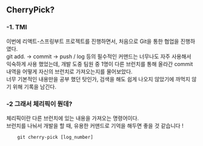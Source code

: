 ## **CherryPick?**

### -1. TMI

이번에 리액트-스프링부트 프로젝트를 진행하면서, 처음으로 Git을 통한 협업을 진행하였다.  
git add. -> commit -> push / log 등의 필수적인 커맨드는 너무나도 자주 사용해서 익숙하게 사용 했었는데, 개발 도중 팀원 중 1명이 다른 브런치를 통해 올라간 commit 내역을 어떻게 자신의 브런치로 가져오는지를 물어보았다.  
너무 기본적인 내용만을 공부 했던 탓인가, 검색을 해도 쉽게 나오지 않았기에 까먹지 않기 위해 기록을 남긴다.

### -2 그래서 체리픽이 뭔데?

체리픽이란 다른 브런치에 있는 내용을 가져오는 명령어이다.  
브런치를 나눠서 개발을 할 때, 유용한 커맨드로 기억을 해두면 좋을 것 같습니다 !

```
    git cherry-pick [log_number]
```
